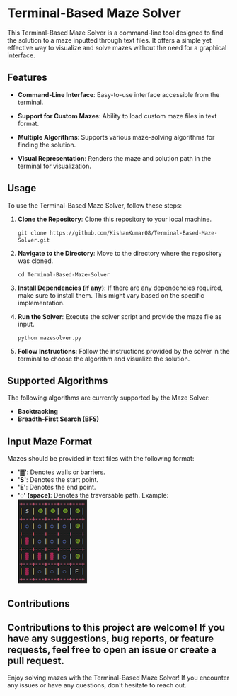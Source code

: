 # Terminal-Based Maze Solver

This Terminal-Based Maze Solver is a command-line tool designed to find the solution to a maze inputted through text files. It offers a simple yet effective way to visualize and solve mazes without the need for a graphical interface.

## Features

- **Command-Line Interface**: Easy-to-use interface accessible from the terminal.

- **Support for Custom Mazes**: Ability to load custom maze files in text format.

- **Multiple Algorithms**: Supports various maze-solving algorithms for finding the solution.

- **Visual Representation**: Renders the maze and solution  path in the terminal for visualization.

## Usage
To use the Terminal-Based Maze Solver, follow these steps:
1. **Clone the Repository**: Clone this repository to your local machine.
    ```
    git clone https://github.com/KishanKumar08/Terminal-Based-Maze-Solver.git
    ```
2. **Navigate to the Directory**: Move to the directory where the repository was cloned.
    ```
    cd Terminal-Based-Maze-Solver
    ```
3. **Install Dependencies (if any)**: If there are any dependencies required, make sure to install them. This might vary based on the specific implementation.

4. **Run the Solver**: Execute the solver script and provide the maze file as input.
    ```
    python mazesolver.py
    ```

5. **Follow Instructions**: Follow the instructions provided by the solver in the terminal to choose the algorithm and visualize the solution.

## Supported Algorithms
The following algorithms are currently supported by the Maze Solver:

- **Backtracking**
- **Breadth-First Search (BFS)**
<!-- - **A* Search Algorithm** -->

## Input Maze Format
Mazes should be provided in text files with the following format:
- **'▓'**: Denotes walls or barriers.
- **'S'**: Denotes the start point.
- **'E'**: Denotes the end point.
- **'◌' (space)**: Denotes the traversable path.
Example:
![Output](Output.png)
## Contributions
Contributions to this project are welcome! If you have any suggestions, bug reports, or feature requests, feel free to open an issue or create a pull request.
---
Enjoy solving mazes with the Terminal-Based Maze Solver! If you encounter any issues or have any questions, don't hesitate to reach out.